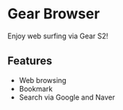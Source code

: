 # Gear Browser
Enjoy web surfing via Gear S2!

## Features
- Web browsing
- Bookmark
- Search via Google and Naver
